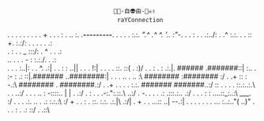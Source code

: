                                   🗽🍀-自👽由-🏴‍☠️✌️
                                   raYConnection
                                  
  .     .       .  .   . .   .   . .    +  .
      .     .  :     .    .. :. .___---------___.
           .  .   .    .  :.:. _".^ .^ ^.  '.. :"-_. .
       	.  :       .  .  .:../:            . .^  :.:\.
            .   . :: +. :.:/: .   .    .        . . .:\
     .  :    .     . _ :::/:               .  ^ .  . .:\
      .. . .   . - : :.:./.                        .  .:\
      .      .     . :..|:                    .  .  ^. .:|
        .       . : : ..||        .                . . !:|
      .     . . . ::. ::\(                           . :)/
     .   .     : . : .:.|. ######              .#######::|
      :.. .  :-  : .:  ::|.#######           ..########:|
     .  .  .  ..  .  .. :\ ########          :######## :/
      .        .+ :: : -.:\ ########       . ########.:/
      	.  .+   . . . . :.:\. #######       #######..:/
      	  :: . . . . ::.:..:.\           .   .   ..:/
       .   .   .  .. :  -::::.\.       | |     . .:/
          .  :  .  .  .-:.":.::.\             ..:/
     .      -.   . . . .: .:::.:.\.           .:/
    .   .   .  :      : ....::_:..:\   ___.  :/
       .   .  .   .:. .. .  .: :.:.:\       :/
	 +   .   .   : . ::. :.:. .:.|\  .:/|
         .         +   .  .  ...:: ..|  --.:|
    .      . . .   .  .  . ... :..:.."(  ..)"
     .   .       .      :  .   .: ::/  .  .::\
